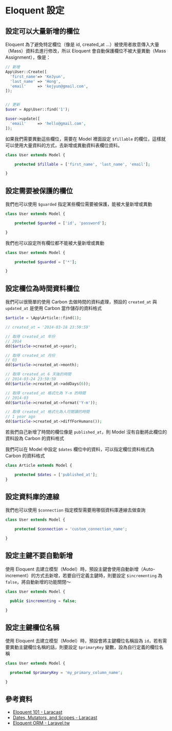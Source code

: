 # Eloquent 設定


## 設定可以大量新增的欄位

Eloquent 為了避免特定欄位（像是 id, created_at ...）被使用者故意傳入大量（Mass）資料去進行修改，所以 Eloquent 會自動保護欄位不被大量異動（Mass Assignment），像是：

```php
// 新增
App\User::Create([
  'first_name'=> 'KeJyun',
  'last_name' => 'Hong',
  'email'     => 'kejyun@gmail.com',
]);


// 更新
$user = App\User::find('1');

$user->update([
  'email'     => 'hello@gmail.com',
]);
```

如果我們需要異動這些欄位，需要在 Model 裡面設定 `$fillable` 的欄位，這樣就可以使用大量資料的方式，去新增或異動資料表欄位資料。

```php
class User extends Model {

    protected $fillable = ['first_name', 'last_name', 'email'];

}
```

## 設定需要被保護的欄位

我們也可以使用 `$guarded` 指定某些欄位需要被保護，能被大量新增或異動

```php
class User extends Model {

    protected $guarded = ['id', 'password'];

}
```

我們也可以設定所有欄位都不能被大量新增或異動

```php
class User extends Model {

    protected $guarded = ['*'];

}
```


## 設定欄位為時間資料欄位

我們可以很簡單的使用 Carbon 去做時間的資料處理，預設的 `created_at` 與 `updated_at` 是使用 Carbon 當作儲存的資料格式

```php
$article = \App\Article::find(1);

// created_at = '2014-03-18 23:59:59'

// 取得 created_at 年份
// 2014
dd($article->created_at->year);

// 取得 created_at 月份
// 03
dd($article->created_at->month);

// 取得 created_at 6 天後的時間
// 2014-03-24 23:59:59
dd($article->created_at->addDays(6));

// 取得 created_at 格式化為 Y-m 的時間
// 2014-03
dd($article->created_at->format('Y-m'));

// 取得 created_at 格式化為人可閱讀的時間
// 1 year ago
dd($article->created_at->diffForHumans());
```

若我們自己新增了時間的欄位像是 `published_at`，則 Model 沒有自動將此欄位的資料設為 Carbon 的資料格式

我們可以在 Model 中設定 `$dates` 欄位中的資料，可以指定欄位資料格式為 Carbon 的資料格式


```php
class Article extends Model {

    protected $dates = ['published_at'];
}
```

## 設定資料庫的連線

我們也可以使用 `$connection` 指定模型需要用哪個資料庫連線去做查詢

```php
class User extends Model {

    protected $connection = 'custom_connection_name';

}
```

## 設定主鍵不要自動新增

使用 Eloquent 去建立模型（Model）時，預設主鍵會使用自動新增（Auto-increment）的方式去新增，若要自行定義主鍵時，則要設定 `$incrementing` 為 `false`，將自動新增的功能關閉～


```php
class User extends Model {

  public $incrementing = false;

}
```

## 設定主鍵欄位名稱

使用 Eloquent 去建立模型（Model）時，預設會將主鍵欄位名稱設為 `id`，若有需要異動主鍵欄位名稱的話，則要設定 `$primaryKey` 變數，設為自行定義的欄位名稱

```php
class User extends Model {

  protected $primaryKey = 'my_primary_column_name';

}
```


## 參考資料
* [Eloquent 101 - Laracast](https://laracasts.com/series/laravel-5-fundamentals/episodes/8)
* [Dates, Mutators, and Scopes - Laracast](https://laracasts.com/series/laravel-5-fundamentals/episodes/11)
* [Eloquent ORM - Laravel.tw](http://laravel.tw/docs/5.0/eloquent)

